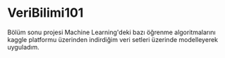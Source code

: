 # VeriBilimi101
Bölüm sonu projesi Machine Learning'deki bazı öğrenme algoritmalarını kaggle platformu üzerinden indirdiğim veri setleri üzerinde modelleyerek uyguladım. 
